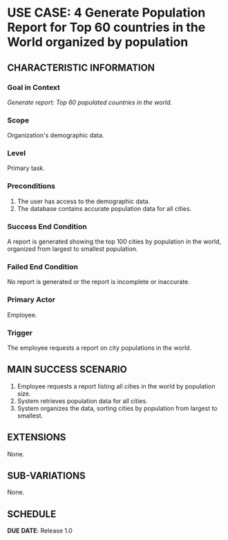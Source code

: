 # USE CASE: 4 Generate Population Report for Top 60 countries in the World organized by population

## CHARACTERISTIC INFORMATION

### Goal in Context

*Generate report: Top 60 populated countries in the world.*

### Scope

Organization's demographic data.

### Level

Primary task.

### Preconditions

1. The user has access to the demographic data.
2. The database contains accurate population data for all cities.

### Success End Condition

A report is generated showing the top 100 cities by population in the world, organized from largest to smallest population.

### Failed End Condition

No report is generated or the report is incomplete or inaccurate.

### Primary Actor

Employee.

### Trigger

The employee requests a report on city populations in the world.

## MAIN SUCCESS SCENARIO

1. Employee requests a report listing all cities in the world by population size.
2. System retrieves population data for all cities.
3. System organizes the data, sorting cities by population from largest to smallest.

## EXTENSIONS

None.

## SUB-VARIATIONS

None.

## SCHEDULE

**DUE DATE**: Release 1.0
